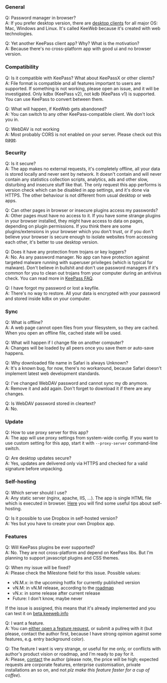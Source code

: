 ### General
Q: Password manager in browser?  
A: If you prefer desktop version, there are [desktop clients](https://github.com/keeweb/keeweb/releases/latest) for all major OS: Mac, Windows and Linux. It's called Kee*Web* because it's created with web technologies.  

Q: Yet another KeePass client app? Why? What is the motivation?  
A: Because there's no cross-platform app with good ui and no browser version.  

### Compatibility
Q: Is it compatible with KeePass? What about KeePassX or other clients?  
A: File format is compatible and all features important to users are supported. If something is not working, please open an issue, and it will be investigated. Only kdbx (KeePass v2), not kdb (KeePass v1) is supported. You can use KeePass to convert between them.  

Q: What will happen, if KeeWeb gets abandoned?  
A: You can switch to any other KeePass-compatible client. We don't lock you in.  

Q: WebDAV is not working  
A: Most probably CORS is not enabled on your server. Please check out this [page](WebDAV-Config).  

### Security
Q: Is it secure?  
A: The app makes no external requests, it's completely offline, all your data is stored locally and never sent by network. It doesn't contain and will never contain any statistics collection scripts, analytics, ads and other slow, disturbing and insecure stuff like that. The only request this app performs is version check which can be disabled in app settings, and it's done via HTTPS. The other behaviour is not different from usual desktop or web apps.  

Q: Can other pages in browser or insecure plugins access my passwords?  
A: Other pages must have no access to it. If you have some strange plugins in your browser installed, they might have access to data on pages, depending on plugin permissions. If you think there are some plugins/extensions in your browser which you don't trust, or if you don't believe your browser is secure enough to isolate websites from accessing each other, it's better to use desktop version.  

Q: Does it have any protection from trojans or key loggers?  
A: No. As any password manager. No app can have protection against targeted malware running with superuser privileges (which is typical for malware). Don't believe in bullshit and don't use password managers if it's common for you to clean out trojans from your computer during an antivirus check. You can read more in [KeePass FAQ](http://keepass.info/help/base/security.html#secspecattacks).  

Q: I have forgot my password or lost a keyfile.  
A: There's no way to restore. All your data is encrypted with your password and stored inside kdbx on your computer.  

### Sync
Q: What is offline?  
A: A web page cannot open files from your filesystem, so they are cached. When you open an offline file, cached state will be used.  

Q: What will happen if I change file on another computer?  
A: Changes will be loaded by all peers once you save them or auto-save happens.  

Q: Why downloaded file name in Safari is always Unknown?  
A: It's a known bug, for now, there's no workaround, because Safari doesn't implement latest web development standards.  

Q: I've changed WebDAV password and cannot sync my db anymore.  
A: Remove it and add again. Don't forget to download it if there are any changes.  

Q: Is WebDAV password stored in cleartext?  
A: No.  

### Update
Q: How to use proxy server for this app?  
A: The app will use proxy settings from system-wide config. If you want to use custom setting for this app, start it with `--proxy-server` command-line switch.  

Q: Are desktop updates secure?  
A: Yes, updates are delivered only via HTTPS and checked for a valid signature before unpacking.  

### Self-hosting
Q: Which server should I use?  
A: Any static server (nginx, apache, IIS, ...). The app is single HTML file which is executed in browser. [Here](https://github.com/keeweb/keeweb#self-hosting) you will find some useful tips about self-hosting.  

Q: Is it possible to use Dropbox in self-hosted version?  
A: Yes but you have to create your own Dropbox app.  

### Features
Q: Will KeePass plugins be ever supported?  
A: No. They are not cross-platform and depend on KeePass libs. But I'm planning to support javascript plugins and CSS themes.  

Q: When my issue will be fixed?  
A: Please check the Milestone field for this issue. Possible values:
- vN.M.x: in the upcoming hotfix for currently published version
- vN.M: in vN.M release, according to the [roadmap](TODO)
- vN.x: in some release after current release
- Future: I don't know, maybe never

If the issue is assigned, this means that it's already implemented and you can test it on [beta.keeweb.info](https://beta.keeweb.info)  

Q: I want a feature.  
A: You can [either open a feature request](https://github.com/keeweb/keeweb/issues/new?title=[Feature%20request]%20), or submit a pullreq with it (but please, contact the author first, because I have strong opinion against some features, e.g. entry background color).  

Q: The feature I want is very strange, or useful for me only, or conflicts with author's product vision or roadmap, and I'm ready to pay for it.  
A: Please, [contact](http://antelle.net/) the author (please note, the price will be high; expected requests are corporate features, enterprise customisation, private installations an so on, and not _plz make this feature faster for a cup of coffee_).  